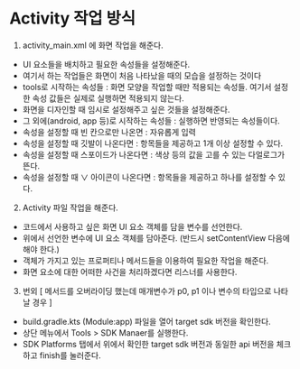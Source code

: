 # Activity 작업 방식

1. activity_main.xml 에 화면 작업을 해준다.
- UI 요소들을 배치하고 필요한 속성들을 설정해준다.
- 여기서 하는 작업들은 화면이 처음 나타났을 때의 모습을 설정하는 것이다
- tools로 시작하는 속성들 : 화면 모양을 작업할 때만 적용되는 속성들. 여기서 설정한  속성 값들은 실제로 실행하면 적용되지 않는다.
- 화면을 디자인할 때 임시로 설정해주고 싶은 것들을 설정해준다.
- 그 외에(android, app 등)로 시작하는 속성들 : 실행하면 반영되는 속성들이다.
- 속성을 설정할 때 빈 칸으로만 나온면 : 자유롭게 입력
- 속성을 설정할 때 깃발이 나온다면 : 항목들을 제공하고 1개 이상 설정할 수 있다.
- 속성을 설정할 때 스포이드가 나온다면 : 색상 등의 값을 고를 수 있는 다얼로그가 뜬다.
- 속성을 설정할 때 ∨ 아이콘이 나온다면 : 항목들을 제공하고 하나를 설정할 수 있다.

2. Activity 파일 작업을 해준다.
- 코드에서 사용하고 싶은 화면 UI 요소 객체를 담을 변수를 선언한다.
- 위에서 선언한 변수에 UI 요소 객체를 담아준다. (반드시 setContentView 다음에 해야 한다.)
- 객체가 가지고 있는 프로퍼티나 메서드들을 이용하여 필요한 작업을 해준다.
- 화면 요소에 대한 어떠한 사건을 처리하겠다면 리스너를 사용한다.


3. 번외
   [ 메서드를 오버라이딩 했는데 매개변수가 p0, p1 이나 변수의 타입으로 나타날 경우 ]
- build.gradle.kts (Module:app) 파일을 열어 target sdk 버전을 확인한다.
- 상단 메뉴에서 Tools > SDK Manaer를 실행한다.
- SDK Platforms 탭에서 위에서 확인한 target sdk 버전과 동일한 api 버전을 체크하고 finish를 눌러준다.